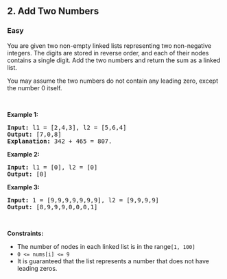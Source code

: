 <h2><a href="https://leetcode.com/problems/add-two-numbers/"></a>2. Add Two Numbers</h2>
<h3>Easy</h3>

<div>
<p>You are given two non-empty linked lists representing two non-negative integers. The digits are stored in reverse order, and each of their nodes contains a single digit. Add the two numbers and return the sum as a linked list.

You may assume the two numbers do not contain any leading zero, except the number 0 itself.</p>

<p>&nbsp;</p>
<p><strong class="example">Example 1:</strong></p>
<pre><strong>Input:</strong> l1 = [2,4,3], l2 = [5,6,4]
<strong>Output:</strong> [7,0,8]
<strong>Explanation:</strong> 342 + 465 = 807.
</pre>
<p><strong class="example">Example 2:</strong></p>
<pre><strong>Input:</strong> l1 = [0], l2 = [0]
<strong>Output:</strong> [0]
</pre>
<p><strong class="example">Example 3:</strong></p>
<pre><strong>Input:</strong> 1 = [9,9,9,9,9,9,9], l2 = [9,9,9,9]
<strong>Output:</strong> [8,9,9,9,0,0,0,1]
</pre>

<p>&nbsp;</p>
<p><strong>Constraints:</strong></p>

<ul>
	<li> The number of nodes in each linked list is in the range<code>[1, 100]</code></li>
    <li><code>0 &lt;= nums[i] &lt;= 9</code></li>
    <li>It is guaranteed that the list represents a number that does not have leading zeros.</li>
</ul>
</div>